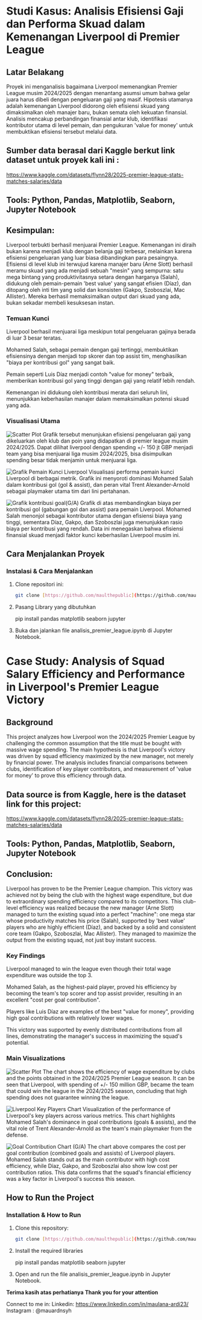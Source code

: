 # **Studi Kasus: Analisis Efisiensi Gaji dan Performa Skuad dalam Kemenangan Liverpool di Premier League**

## Latar Belakang

Proyek ini menganalisis bagaimana Liverpool memenangkan Premier League musim 2024/2025 dengan menantang asumsi umum bahwa gelar juara harus dibeli dengan pengeluaran gaji yang masif. Hipotesis utamanya adalah kemenangan Liverpool didorong oleh efisiensi skuad yang dimaksimalkan oleh manajer baru, bukan semata oleh kekuatan finansial. Analisis mencakup perbandingan finansial antar klub, identifikasi kontributor utama di level pemain, dan pengukuran 'value for money' untuk membuktikan efisiensi tersebut melalui data.

## Sumber data berasal dari Kaggle berkut link dataset untuk proyek kali ini :

https://www.kaggle.com/datasets/flynn28/2025-premier-league-stats-matches-salaries/data

## Tools: Python, Pandas, Matplotlib, Seaborn, Jupyter Notebook

## Kesimpulan:

Liverpool terbukti berhasil menjuarai Premier League. Kemenangan ini diraih bukan karena menjadi klub dengan belanja gaji terbesar, melainkan karena efisiensi pengeluaran yang luar biasa dibandingkan para pesaingnya. Efisiensi di level klub ini terwujud karena manajer baru (Arne Slott) berhasil meramu skuad yang ada menjadi sebuah "mesin" yang sempurna: satu mega bintang yang produktivitasnya setara dengan harganya (Salah), didukung oleh pemain-pemain 'best value' yang sangat efisien (Díaz), dan ditopang oleh inti tim yang solid dan konsisten (Gakpo, Szoboszlai, Mac Allister). Mereka berhasil memaksimalkan output dari skuad yang ada, bukan sekadar membeli kesuksesan instan.

### Temuan Kunci

Liverpool berhasil menjuarai liga meskipun total pengeluaran gajinya berada di luar 3 besar teratas.

Mohamed Salah, sebagai pemain dengan gaji tertinggi, membuktikan efisiensinya dengan menjadi top skorer dan top assist tim, menghasilkan "biaya per kontribusi gol" yang sangat baik.

Pemain seperti Luis Díaz menjadi contoh "value for money" terbaik, memberikan kontribusi gol yang tinggi dengan gaji yang relatif lebih rendah.

Kemenangan ini didukung oleh kontribusi merata dari seluruh lini, menunjukkan keberhasilan manajer dalam memaksimalkan potensi skuad yang ada.

### Visualisasi Utama

![Scatter Plot](Visualisasi/Salary%20Spending%20Efficiency%20vs.%20Total%20Points%20in%20the%20Premier%20League%20.png)
Grafik tersebut menunjukan efisiensi pengeluaran gaji yang dikeluarkan oleh klub dan poin yang didapatkan di premier league musim 2024/2025. Dapat dilihat liverpool dengan spending +/- 150 jt GBP menjadi team yang bisa menjuarai liga musim 2024/2025, bisa disimpulkan spending besar tidak menjamin untuk menjuarai liga.

![Grafik Pemain Kunci Liverpool](Visualisasi/Liverpool%20Key%20Players%20Analysis.png)
Visualisasi performa pemain kunci Liverpool di berbagai metrik. Grafik ini menyoroti dominasi Mohamed Salah dalam kontribusi gol (gol & assist), dan peran vital Trent Alexander-Arnold sebagai playmaker utama tim dari lini pertahanan.

![Grafik kontribusi goal(G/A)](<Visualisasi/Cost%20per%20goal%20contribution%20(Goal-Assist)%20-%20Liverpool.png>)
Grafik di atas membandingkan biaya per kontribusi gol (gabungan gol dan assist) para pemain Liverpool. Mohamed Salah menonjol sebagai kontributor utama dengan efisiensi biaya yang tinggi, sementara Díaz, Gakpo, dan Szoboszlai juga menunjukkan rasio biaya per kontribusi yang rendah. Data ini menegaskan bahwa efisiensi finansial skuad menjadi faktor kunci keberhasilan Liverpool musim ini.

## Cara Menjalankan Proyek

### Instalasi & Cara Menjalankan

1. Clone repositori ini:

   ```bash
   git clone [https://github.com/maulthepublic](https://github.com/maulthepublic/Premier_league_analysis))


   ```

2. Pasang Library yang dibutuhkan

   pip install pandas matplotlib seaborn jupyter

3. Buka dan jalankan file analisis_premier_league.ipynb di Jupyter Notebook.

# **Case Study: Analysis of Squad Salary Efficiency and Performance in Liverpool's Premier League Victory**

## Background

This project analyzes how Liverpool won the 2024/2025 Premier League by challenging the common assumption that the title must be bought with massive wage spending. The main hypothesis is that Liverpool's victory was driven by squad efficiency maximized by the new manager, not merely by financial power. The analysis includes financial comparisons between clubs, identification of key player contributors, and measurement of 'value for money' to prove this efficiency through data.

## Data source is from Kaggle, here is the dataset link for this project:

https://www.kaggle.com/datasets/flynn28/2025-premier-league-stats-matches-salaries/data

## Tools: Python, Pandas, Matplotlib, Seaborn, Jupyter Notebook

## Conclusion:

Liverpool has proven to be the Premier League champion. This victory was achieved not by being the club with the highest wage expenditure, but due to extraordinary spending efficiency compared to its competitors. This club-level efficiency was realized because the new manager (Arne Slott) managed to turn the existing squad into a perfect "machine": one mega star whose productivity matches his price (Salah), supported by 'best value' players who are highly efficient (Díaz), and backed by a solid and consistent core team (Gakpo, Szoboszlai, Mac Allister). They managed to maximize the output from the existing squad, not just buy instant success.

### Key Findings

Liverpool managed to win the league even though their total wage expenditure was outside the top 3.

Mohamed Salah, as the highest-paid player, proved his efficiency by becoming the team's top scorer and top assist provider, resulting in an excellent "cost per goal contribution".

Players like Luis Díaz are examples of the best "value for money", providing high goal contributions with relatively lower wages.

This victory was supported by evenly distributed contributions from all lines, demonstrating the manager's success in maximizing the squad's potential.

### Main Visualizations

![Scatter Plot](Visualisasi/Salary%20Spending%20Efficiency%20vs.%20Total%20Points%20in%20the%20Premier%20League%20.png)
The chart shows the efficiency of wage expenditure by clubs and the points obtained in the 2024/2025 Premier League season. It can be seen that Liverpool, with spending of +/- 150 million GBP, became the team that could win the league in the 2024/2025 season, concluding that high spending does not guarantee winning the league.

![Liverpool Key Players Chart](Visualisasi/Liverpool%20Key%20Players%20Analysis.png)
Visualization of the performance of Liverpool's key players across various metrics. This chart highlights Mohamed Salah's dominance in goal contributions (goals & assists), and the vital role of Trent Alexander-Arnold as the team's main playmaker from the defense.

![Goal Contribution Chart (G/A)](<Visualisasi/Cost%20per%20goal%20contribution%20(Goal-Assist)%20-%20Liverpool.png>)
The chart above compares the cost per goal contribution (combined goals and assists) of Liverpool players. Mohamed Salah stands out as the main contributor with high cost efficiency, while Díaz, Gakpo, and Szoboszlai also show low cost per contribution ratios. This data confirms that the squad's financial efficiency was a key factor in Liverpool's success this season.

## How to Run the Project

### Installation & How to Run

1. Clone this repository:

   ```bash
   git clone [https://github.com/maulthepublic](https://github.com/maulthepublic/Premier_league_analysis))
   ```

2. Install the required libraries

   pip install pandas matplotlib seaborn jupyter

3. Open and run the file analisis_premier_league.ipynb in Jupyter Notebook.

**Terima kasih atas perhatianya**
**Thank you for your attention**

Connect to me in:
Linkedin: https://www.linkedin.com/in/maulana-ardi23/
Instagram : @mauardnsyh

